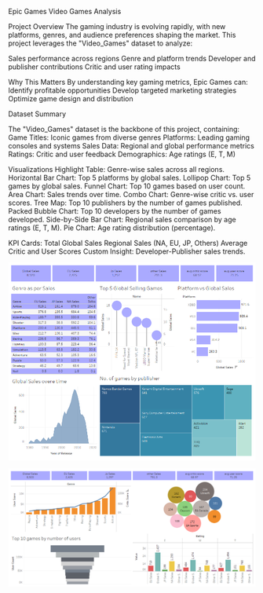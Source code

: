 Epic Games Video Games Analysis

Project Overview
The gaming industry is evolving rapidly, with new platforms, genres, and audience preferences shaping the market. This project leverages the "Video_Games" dataset to analyze:

Sales performance across regions
Genre and platform trends
Developer and publisher contributions
Critic and user rating impacts

Why This Matters
By understanding key gaming metrics, Epic Games can:
Identify profitable opportunities
Develop targeted marketing strategies
Optimize game design and distribution

Dataset Summary

The "Video_Games" dataset is the backbone of this project, containing:
Game Titles: Iconic games from diverse genres
Platforms: Leading gaming consoles and systems
Sales Data: Regional and global performance metrics
Ratings: Critic and user feedback
Demographics: Age ratings (E, T, M)

Visualizations
Highlight Table: Genre-wise sales across all regions.
Horizontal Bar Chart: Top 5 platforms by global sales.
Lollipop Chart: Top 5 games by global sales.
Funnel Chart: Top 10 games based on user count.
Area Chart: Sales trends over time.
Combo Chart: Genre-wise critic vs. user scores.
Tree Map: Top 10 publishers by the number of games published.
Packed Bubble Chart: Top 10 developers by the number of games developed.
Side-by-Side Bar Chart: Regional sales comparison by age ratings (E, T, M).
Pie Chart: Age rating distribution (percentage).

KPI Cards:
Total Global Sales
Regional Sales (NA, EU, JP, Others)
Average Critic and User Scores
Custom Insight: Developer-Publisher sales trends.

![alt text](https://github.com/nikhil3500/data_science_projects/blob/f8d68c061359e9774104c5e14ace12c4ab92af7e/tableau/epic%20games/EpicGamesDashboard1.png)

![alt text](https://github.com/nikhil3500/data_science_projects/blob/f8d68c061359e9774104c5e14ace12c4ab92af7e/tableau/epic%20games/EpicGamesDashboard2.png)
